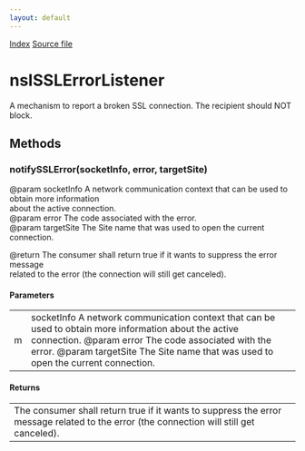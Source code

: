 ```yaml
---
layout: default
---
```

<div id='links'><a href="../index.html">Index</a>
<a href="http://dxr.mozilla.org/mozilla-central/source/security/manager/ssl/public/nsISSLErrorListener.idl">Source file</a>
</div>

# nsISSLErrorListener #
  
A mechanism to report a broken SSL connection. The recipient should NOT block.  
  

## Methods ##

### notifySSLError(socketInfo, error, targetSite) ###
  
 @param socketInfo A network communication context that can be used to obtain more information  
                   about the active connection.  
 @param error The code associated with the error.  
 @param targetSite The Site name that was used to open the current connection.  
  
 @return The consumer shall return true if it wants to suppress the error message  
         related to the error (the connection will still get canceled).  
  

#### Parameters ####

<table>

<tr>
<td>m</td>
<td>socketInfo A network communication context that can be used to obtain more information  
                   about the active connection.  
 @param error The code associated with the error.  
 @param targetSite The Site name that was used to open the current connection.  
</td>
</tr>

</table>

#### Returns ####

<table>

<tr>
<td>The consumer shall return true if it wants to suppress the error message  
         related to the error (the connection will still get canceled).  
</td>
</tr>

</table>
